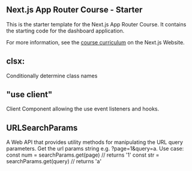 ## Next.js App Router Course - Starter

This is the starter template for the Next.js App Router Course. It contains the starting code for the dashboard application.

For more information, see the [course curriculum](https://nextjs.org/learn) on the Next.js Website.

## clsx:

Conditionally determine class names

## "use client"

Client Component allowing the use event listeners and hooks.

## URLSearchParams

A Web API that provides utility methods for manipulating the URL query parameters.
Get the url params string e.g. ?page=1&query=a.
Use case:
const num = searchParams.get(page) // returns '1'
const str = searchParams.get(query) // returns 'a'
